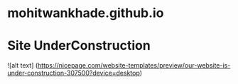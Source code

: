 # mohitwankhade.github.io
# Site UnderConstruction
![alt text] (https://nicepage.com/website-templates/preview/our-website-is-under-construction-307500?device=desktop)


